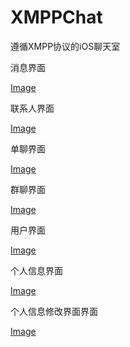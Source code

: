 # XMPPChat
遵循XMPP协议的iOS聊天室

消息界面

[Image](https://github.com/zmx6999/XMPPChat/blob/master/DescriptionImages/IMG_0999.jpg)

联系人界面

[Image](https://github.com/zmx6999/XMPPChat/blob/master/DescriptionImages/IMG_1002.jpg)

单聊界面

[Image](https://github.com/zmx6999/XMPPChat/blob/master/DescriptionImages/IMG_1003.jpg)

群聊界面

[Image](https://github.com/zmx6999/XMPPChat/blob/master/DescriptionImages/IMG_1001.jpg)

用户界面

[Image](https://github.com/zmx6999/XMPPChat/blob/master/DescriptionImages/IMG_1004.jpg)

个人信息界面

[Image](https://github.com/zmx6999/XMPPChat/blob/master/DescriptionImages/IMG_1005.jpg)

个人信息修改界面界面

[Image](https://github.com/zmx6999/XMPPChat/blob/master/DescriptionImages/IMG_1006.jpg)
